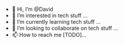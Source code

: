 - 👋 Hi, I’m @David
- 👀 I’m interested in tech stuff ...
- 🌱 I’m currently learning tech stuff ...
- 💞️ I’m looking to collaborate on tech stuff ...
- 📫 How to reach me [TODO]...

<!---
davidluzsilva/davidluzsilva is a ✨ special ✨ repository because its `README.md` (this file) appears on your GitHub profile.
You can click the Preview link to take a look at your changes.
--->

